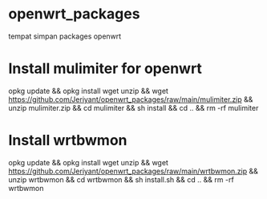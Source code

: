 # openwrt_packages
tempat simpan packages openwrt

# Install mulimiter for openwrt
opkg update && opkg install wget unzip && wget https://github.com/Jeriyant/openwrt_packages/raw/main/mulimiter.zip && unzip mulimiter.zip && cd mulimiter && sh install && cd .. && rm -rf mulimiter

# Install wrtbwmon
opkg update && opkg install wget unzip && wget https://github.com/Jeriyant/openwrt_packages/raw/main/wrtbwmon.zip && unzip wrtbwmon && cd wrtbwmon && sh install.sh && cd .. && rm -rf wrtbwmon
